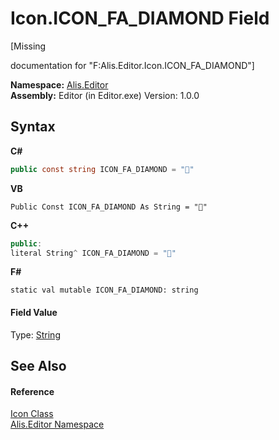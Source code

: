 # Icon.ICON_FA_DIAMOND Field
 

\[Missing <summary> documentation for "F:Alis.Editor.Icon.ICON_FA_DIAMOND"\]

**Namespace:**&nbsp;<a href="b150ade4-39de-a232-5f06-d3cdc1b2c538">Alis.Editor</a><br />**Assembly:**&nbsp;Editor (in Editor.exe) Version: 1.0.0

## Syntax

**C#**<br />
``` C#
public const string ICON_FA_DIAMOND = ""
```

**VB**<br />
``` VB
Public Const ICON_FA_DIAMOND As String = ""
```

**C++**<br />
``` C++
public:
literal String^ ICON_FA_DIAMOND = ""
```

**F#**<br />
``` F#
static val mutable ICON_FA_DIAMOND: string
```


#### Field Value
Type: <a href="https://docs.microsoft.com/dotnet/api/system.string" target="_blank">String</a>

## See Also


#### Reference
<a href="cc0f883c-67f8-f772-c6d7-a60b129f22a7">Icon Class</a><br /><a href="b150ade4-39de-a232-5f06-d3cdc1b2c538">Alis.Editor Namespace</a><br />